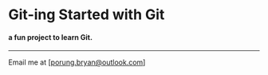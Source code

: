 # Git-ing Started with Git

#### a fun project to learn Git.

---
Email me at [porung.bryan@outlook.com]

